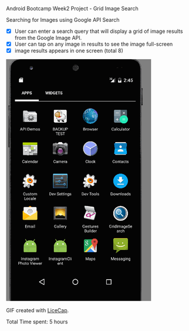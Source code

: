 ﻿Android Bootcamp Week2 Project - Grid Image Search

Searching for Images using Google API Search


 * [x] User can enter a search query that will display a grid of image results from the Google Image API.
 * [x] User can tap on any image in results to see the image full-screen
 * [x] image results appears in one screen (total 8)

![walkthrough](GridImageViewer.gif)

GIF created with [LiceCap](http://www.cockos.com/licecap/).

Total Time spent: 5 hours

